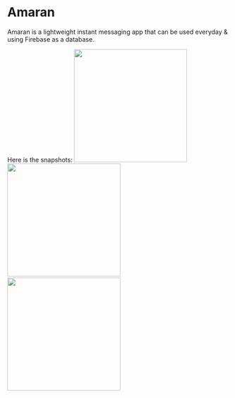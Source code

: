 # Amaran
Amaran is a lightweight instant messaging app that can be used everyday & using Firebase as a database.


Here is the snapshots:
<img src="https://user-images.githubusercontent.com/55497456/91384376-9a32ad80-e858-11ea-9469-3c70c4e5170c.png" width = 256/>&nbsp;
<img src="https://user-images.githubusercontent.com/55497456/91384381-9d2d9e00-e858-11ea-937a-b223c51a49fc.png" width=256/>&nbsp;
<img src="https://user-images.githubusercontent.com/55497456/91384386-9e5ecb00-e858-11ea-968c-0c285e8b19bb.png" width=256/>&nbsp;
